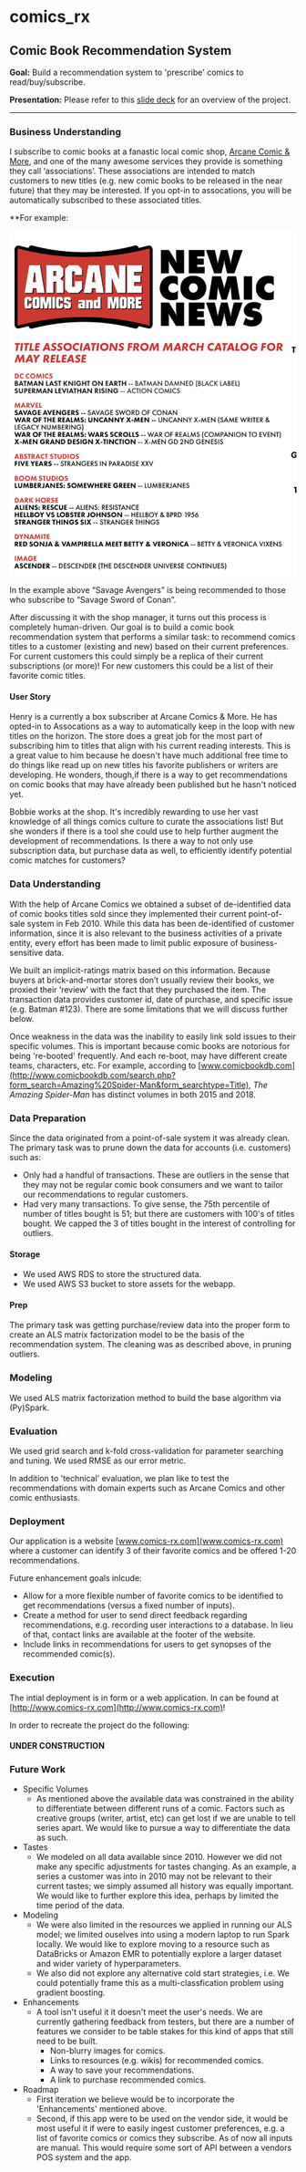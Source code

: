 # comics_rx

## Comic Book Recommendation System

**Goal:** Build a recommendation system to 'prescribe' comics to read/buy/subscribe.

**Presentation:** Please refer to this [slide deck](https://docs.google.com/presentation/d/1I1N9p6XaRbnZW_KZ2iPV5GLO24fWA4dYbxSA9FdtPzA/edit#slide=id.g4dfce81f19_0_45) for an overview of the project.

---
### Business Understanding
I subscribe to comic books at a fanastic local comic shop, [Arcane Comic & More](https://www.arcanecomicbooks.com/), and one of the many awesome services they provide is something they call ‘associations’. These associations are intended to match customers to new titles (e.g. new comic books to be released in the near future) that they may be interested. If you opt-in to assocations, you will be automatically subscribed to these associated titles.

**For example: 

<img src="./comrx/dev/assets/assoc_example.png" width=600, align='center'>

In the example above “Savage Avengers” is being recommended to those who subscribe to “Savage Sword of Conan”.

After discussing it with the shop manager, it turns out this process is completely human-driven. Our goal is to build a comic book recommendation system that performs a similar task: to recommend comics titles to a customer (existing and new) based on their current preferences. For current customers this could simply be a replica of their current subscriptions (or more)! For new customers this could be a list of their favorite comic titles.

#### User Story
Henry is a currently a box subscriber at Arcane Comics & More. He has opted-in to Assocations as a way to automatically keep in the loop with new titles on the horizon. The store does a great job for the most part of subscribing him to titles that align with his current reading interests. This is a great value to him because he doesn't have much additional free time to do things like read up on new titles his favorite publishers or writers are developing. He wonders, though,if there is a way to get recommendations on comic books that may have already been published but he hasn't noticed yet.

Bobbie works at the shop. It's incredibly rewarding to use her vast knowledge of all things comics culture to curate the associations list! But she wonders if there is a tool she could use to help further augment the development of recommendations. Is there a way to not only use subscription data, but purchase data as well, to efficiently identify potential comic matches for customers?   

### Data Understanding
With the help of Arcane Comics we obtained a subset of de-identified data of comic books titles sold since they implemented their current point-of-sale system in Feb 2010. While this data has been de-identified of customer information, since it is also relevant to the business activities of a private entity, every effort has been made to limit public exposure of business-sensitive data.

We built an implicit-ratings matrix based on this information. Because buyers at brick-and-mortar stores don’t usually review their books, we proxied their ‘review’ with the fact that they purchased the item. The transaction data provides customer id, date of purchase, and specific issue (e.g. Batman #123). There are some limitations that we will discuss further below.

Once weakness in the data was the inability to easily link sold issues to their specific volumes. This is important because comic books are notorious for being 're-booted' frequently. And each re-boot, may have different create teams, characters, etc. For example, according to [www.comicbookdb.com](http://www.comicbookdb.com/search.php?form_search=Amazing%20Spider-Man&form_searchtype=Title), _The Amazing Spider-Man_ has distinct volumes in both 2015 and 2018.  

### Data Preparation
Since the data originated from a point-of-sale system it was already clean. The primary task was to prune down the data for accounts (i.e. customers) such as:
- Only had a handful of transactions. These are outliers in the sense that they may not be regular comic book consumers and we want to tailor our recommendations to regular customers.
- Had very many transactions. To give sense, the 75th percentile of number of titles bought is 51; but there are customers with 100's of titles bought. We capped the 3 of titles bought in the interest of controlling for outliers.

#### Storage
- We used AWS RDS to store the structured data. 
- We used AWS S3 bucket to store assets for the webapp.

#### Prep
The primary task was getting purchase/review data into the proper form to create an ALS matrix factorization model to be the basis of the recommendation system. The cleaning was as described above, in pruning outliers.

### Modeling
We used ALS matrix factorization method to build the base algorithm via (Py)Spark.

### Evaluation
We used grid search and k-fold cross-validation for parameter searching and tuning. We used RMSE as our error metric.

In addition to 'technical' evaluation, we plan like to test the recommendations with domain experts such as Arcane Comics and other comic enthusiasts.

### Deployment
Our application is a website [www.comics-rx.com](www.comics-rx.com) where a customer can identify 3 of their favorite comics and be offered 1-20 recommendations.

Future enhancement goals inlcude:
- Allow for a more flexible number of favorite comics to be identified to get recommendations (versus a fixed number of inputs).
- Create a method for user to send direct feedback regarding recommendations, e.g. recording user interactions to a database. In lieu of that, contact links are available at the footer of the website.
- Include links in recommendations for users to get synopses of the recommended comic(s).

### Execution
The intial deployment is in form or a web application. In can be found at [http://www.comics-rx.com](http://www.comics-rx.com)!

In order to recreate the project do the following:
#### UNDER CONSTRUCTION

### Future Work

- Specific Volumes  
    - As mentioned above the available data was constrained in the ability to differentiate between different runs of a comic. Factors such as creative groups (writer, artist, etc) can get lost if we are unable to tell series apart. We would like to pursue a way to differentiate the data as such.
- Tastes  
    - We modeled on all data available since 2010. However we did not make any specific adjustments for tastes changing. As an example, a series a customer was into in 2010 may not be relevant to their current tastes; we simply assumed all history was equally important. We would like to further explore this idea, perhaps by limited the time period of the data.
- Modeling  
    - We were also limited in the resources we applied in running our ALS model; we limited ouselves into using a modern laptop to run Spark locally. We would like to explore moving to a resource such as DataBricks or Amazon EMR to potentially explore a larger dataset and wider variety of hyperparameters.
    - We also did not explore any alternative cold start strategies, i.e. We could potentially frame this as a multi-classfication problem using gradient boosting.
- Enhancements  
    - A tool isn't useful it it doesn't meet the user's needs. We are currently gathering feedback from testers, but there are a number of features we consider to be table stakes for this kind of apps that still need to be built.
        - Non-blurry images for comics.
        - Links to resources (e.g. wikis) for recommended comics.
        - A way to save your recommendations.
        - A link to purchase recommended comics.
- Roadmap
    - First iteration we believe would be to incorporate the 'Enhancements' mentioned above.
    - Second, if this app were to be used on the vendor side, it would be most useful it if were to easily ingest customer preferences, e.g. a list of favorite comics or comics they subscribe. As of now all inputs are manual. This would require some sort of API between a vendors POS system and the app.


